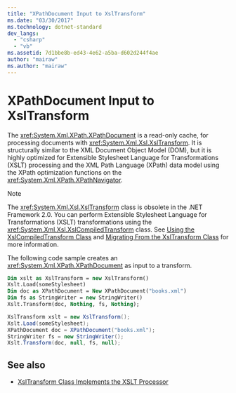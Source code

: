 ```yaml
---
title: "XPathDocument Input to XslTransform"
ms.date: "03/30/2017"
ms.technology: dotnet-standard
dev_langs: 
  - "csharp"
  - "vb"
ms.assetid: 7d1bbe8b-ed43-4e62-a5ba-d602d244f4ae
author: "mairaw"
ms.author: "mairaw"
---
```

# XPathDocument Input to XslTransform
The <xref:System.Xml.XPath.XPathDocument> is a read-only cache, for processing documents with <xref:System.Xml.Xsl.XslTransform>. It is structurally similar to the XML Document Object Model (DOM), but it is highly optimized for Extensible Stylesheet Language for Transformations (XSLT) processing and the XML Path Language (XPath) data model using the XPath optimization functions on the <xref:System.Xml.XPath.XPathNavigator>.  
  
> [!NOTE]
>  The <xref:System.Xml.Xsl.XslTransform> class is obsolete in the .NET Framework 2.0. You can perform Extensible Stylesheet Language for Transformations (XSLT) transformations using the <xref:System.Xml.Xsl.XslCompiledTransform> class. See [Using the XslCompiledTransform Class](../../../../docs/standard/data/xml/using-the-xslcompiledtransform-class.md) and [Migrating From the XslTransform Class](../../../../docs/standard/data/xml/migrating-from-the-xsltransform-class.md) for more information.  
  
 The following code sample creates an <xref:System.Xml.XPath.XPathDocument> as input to a transform.  
  
```vb  
Dim xslt as XslTransform = new XslTransform()  
Xslt.Load(someStylesheet)  
Dim doc as XPathDocument = New XPathDocument("books.xml")  
Dim fs as StringWriter = new StringWriter()  
Xslt.Transform(doc, Nothing, fs, Nothing);  
```  
  
```csharp  
XslTransform xslt = new XslTransform();  
Xslt.Load(someStylesheet);  
XPathDocument doc = XPathDocument("books.xml");  
StringWriter fs = new StringWriter();  
Xslt.Transform(doc, null, fs, null);  
```  
  
## See also

- [XslTransform Class Implements the XSLT Processor](../../../../docs/standard/data/xml/xsltransform-class-implements-the-xslt-processor.md)
